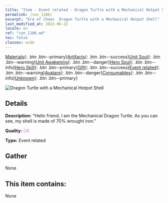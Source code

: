 ```yaml
---
title: "Item - Event related - Dragon Turtle with a Mechanical Hotpot Shell"
permalink: /con_1186/
excerpt: "Era of Chaos  Dragon Turtle with a Mechanical Hotpot Shell"
last_modified_at: 2021-06-22
locale: en
ref: "con_1186.md"
toc: false
classes: wide
---
```

 [Materials](/Items/){: .btn .btn--primary}[Artifacts](/Items/Artifacts/){: .btn .btn--success}[Unit Soul](/Items/UnitSoul/){: .btn .btn--warning}[Unit Awakening](/Items/UnitAwakening/){: .btn .btn--danger}[Hero Soul](/Items/HeroSoul/){: .btn .btn--info}[Hero Skill](/Items/HeroSkill/){: .btn .btn--primary}[Gift](/Items/Gift/){: .btn .btn--success}[Event related](/Items/Events/){: .btn .btn--warning}[Avatars](/Items/Avatars/){: .btn .btn--danger}[Consumables](/Items/Consumables/){: .btn .btn--info}[Unknown](/Items/Unknown/){: .btn .btn--primary}

 ![Dragon Turtle with a Mechanical Hotpot Shell](/images/t/i_81512231.png)

## Details
 **Description:** \"Hello friend, I am the Mechanical Dragon Turtle. As you can see, my shell is made of 70% wrought iron.\"

 **Quality:** <span style="color: #DA70D6">OK</span>

 **Type:** Event related

## Gather

  None

## This item contains:

  None

